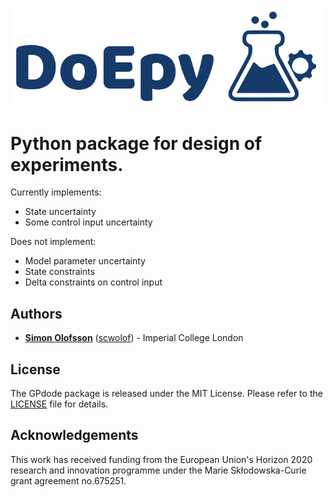
![](https://github.com/scwolof/doepy/blob/master/docs/doepy_logo.png?raw=true)

# Python package for design of experiments.

Currently implements:
* State uncertainty
* Some control input uncertainty

Does not implement:
* Model parameter uncertainty
* State constraints
* Delta constraints on control input


## Authors
* **[Simon Olofsson](https://www.doc.ic.ac.uk/~so2015/)** ([scwolof](https://github.com/scwolof)) - Imperial College London

## License
The GPdode package is released under the MIT License. Please refer to the [LICENSE](https://github.com/scwolof/doepy/blob/master/LICENSE) file for details.

## Acknowledgements
This work has received funding from the European Union's Horizon 2020 research and innovation programme under the Marie Skłodowska-Curie grant agreement no.675251.

